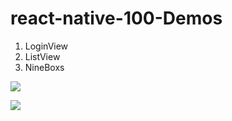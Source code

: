 # react-native-100-Demos
1. LoginView
2. ListView
3. NineBoxs

![](https://github.com/roycehe/react-native-100-Demos/blob/master/listview.png)

![](https://github.com/roycehe/react-native-100-Demos/blob/master/NineBoxs.png)

